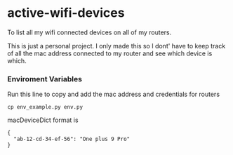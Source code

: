 # active-wifi-devices

To list all my wifi connected devices on all of my routers.

This is just a personal project. I only made this so I dont' have to keep track of all the mac address connected to my router and see which device is which.

### Enviroment Variables

Run this line to copy and add the mac address and credentials for routers
```
cp env_example.py env.py
```

macDeviceDict format is
```
{
  "ab-12-cd-34-ef-56": "One plus 9 Pro"
}
```